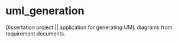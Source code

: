 # uml_generation
Dissertation project || application for generating UML diagrams from requirement documents.
